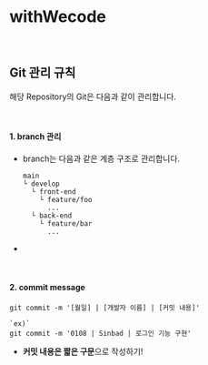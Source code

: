 # withWecode

<br/>

## Git 관리 규칙

해당 Repository의 Git은 다음과 같이 관리합니다.

<br/>

#### 1. branch 관리

- branch는 다음과 같은 계층 구조로 관리합니다.

  ```
  main
  └ develop
    └ front-end
      └ feature/foo
        ...
    └ back-end
      └ feature/bar
        ...
  ```

- 

<br/>

#### 2. commit message

```shell
git commit -m '[월일] | [개발자 이름] | [커밋 내용]'

`ex)` 
git commit -m '0108 | Sinbad | 로그인 기능 구현'
```

- **커밋 내용은 짧은 구문**으로 작성하기!

<br/>





